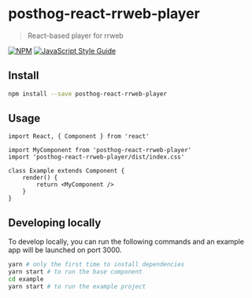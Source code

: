 # posthog-react-rrweb-player

> React-based player for rrweb

[![NPM](https://img.shields.io/npm/v/posthog-react-rrweb-player.svg)](https://www.npmjs.com/package/posthog-react-rrweb-player) [![JavaScript Style Guide](https://img.shields.io/badge/code_style-standard-brightgreen.svg)](https://standardjs.com)

## Install

```bash
npm install --save posthog-react-rrweb-player
```

## Usage

```tsx
import React, { Component } from 'react'

import MyComponent from 'posthog-react-rrweb-player'
import 'posthog-react-rrweb-player/dist/index.css'

class Example extends Component {
    render() {
        return <MyComponent />
    }
}
```

## Developing locally

To develop locally, you can run the following commands and an example app will be launched on port 3000.

```bash
yarn # only the first time to install dependencies
yarn start # to run the base component
cd example
yarn start # to run the example project
```
